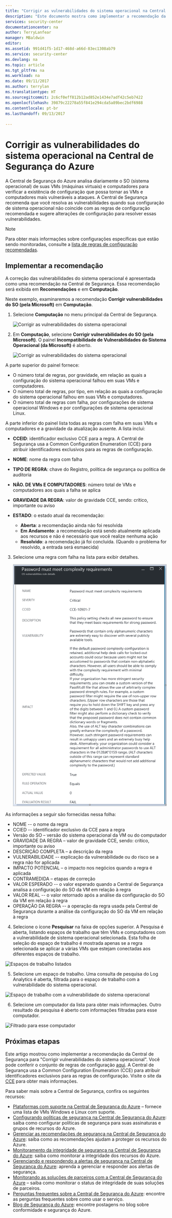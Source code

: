 ```yaml
---
title: "Corrigir as vulnerabilidades do sistema operacional na Central de Segurança do Azure | Microsoft Docs"
description: "Este documento mostra como implementar a recomendação da Central de Segurança do Azure para **Corrigir as vulnerabilidades do sistema operacional**."
services: security-center
documentationcenter: na
author: TerryLanfear
manager: MBaldwin
editor: 
ms.assetid: 991d41f5-1d17-468d-a66d-83ec1308ab79
ms.service: security-center
ms.devlang: na
ms.topic: article
ms.tgt_pltfrm: na
ms.workload: na
ms.date: 09/11/2017
ms.author: terrylan
ms.translationtype: HT
ms.sourcegitcommit: 2c6cf0eff812b12ad852e1434e7adf42c5eb7422
ms.openlocfilehash: 39879c22278a55f841e294cda5a89bec2bdf6988
ms.contentlocale: pt-br
ms.lasthandoff: 09/13/2017

---
```

# <a name="remediate-os-vulnerabilities-in-azure-security-center"></a>Corrigir as vulnerabilidades do sistema operacional na Central de Segurança do Azure
A Central de Segurança do Azure analisa diariamente o SO (sistema operacional) de suas VMs (máquinas virtuais) e computadores para verificar a existência de configuração que possa tornar as VMs e computadores mais vulneráveis a ataques. A Central de Segurança recomenda que você resolva as vulnerabilidades quando sua configuração de sistema operacional não coincide com as regras de configuração recomendada e sugere alterações de configuração para resolver essas vulnerabilidades.

> [!NOTE]
> Para obter mais informações sobre configurações específicas que estão sendo monitoradas, consulte a [lista de regras de configuração recomendadas](https://gallery.technet.microsoft.com/Azure-Security-Center-a789e335).
>
>

## <a name="implement-the-recommendation"></a>Implementar a recomendação
A correção das vulnerabilidades do sistema operacional é apresentada como uma recomendação na Central de Segurança. Essa recomendação será exibida em **Recomendações** e em **Computação**.

Neste exemplo, examinaremos a recomendação **Corrigir vulnerabilidades do SO (pela Microsoft)** em **Computação**.
1. Selecione **Computação** no menu principal da Central de Segurança.

   ![Corrigir as vulnerabilidades do sistema operacional][1]

2. Em **Computação**, selecione **Corrigir vulnerabilidades do SO (pela Microsoft)**. O painel **Incompatibilidade de Vulnerabilidades do Sistema Operacional (da Microsoft)** é aberto.

   ![Corrigir as vulnerabilidades do sistema operacional][2]

  A parte superior do painel fornece:

  - O número total de regras, por gravidade, em relação as quais a configuração do sistema operacional falhou em suas VMs e computadores.
  - O número total de regras, por tipo, em relação as quais a configuração do sistema operacional falhou em suas VMs e computadores.
  - O número total de regras com falha, por configurações de sistema operacional Windows e por configurações de sistema operacional Linux.

  A parte inferior do painel lista todas as regras com falha em suas VMs e computadores e a gravidade da atualização ausente. A lista inclui:

  - **CCEID**: identificador exclusivo CCE para a regra. A Central de Segurança usa a Common Configuration Enumeration (CCE) para atribuir identificadores exclusivos para as regras de configuração.
  - **NOME**: nome da regra com falha
  - **TIPO DE REGRA**: chave do Registro, política de segurança ou política de auditoria
  - **NÃO. DE VMs E COMPUTADORES**: número total de VMs e computadores aos quais a falha se aplica
  - **GRAVIDADE DA REGRA**: valor de gravidade CCE, sendo: crítico, importante ou aviso
  - **ESTADO**: o estado atual da recomendação:

    - **Aberta**: a recomendação ainda não foi resolvida
    - **Em Andamento**: a recomendação está sendo atualmente aplicada aos recursos e não é necessário que você realize nenhuma ação
    - **Resolvido**: a recomendação já foi concluída. (Quando o problema for resolvido, a entrada será esmaecida)

3. Selecione uma regra com falha na lista para exibir detalhes.

   ![Regras de configuração que falharam][3]

  As informações a seguir são fornecidas nessa folha:

  - NOME -- o nome da regra
  - CCIED -- identificador exclusivo da CCE para a regra
  - Versão do SO – versão do sistema operacional da VM ou do computador
  - GRAVIDADE DA REGRA – valor de gravidade CCE, sendo: crítico, importante ou aviso
  - DESCRIÇÃO COMPLETA – a descrição da regra
  - VULNERABILIDADE -- explicação da vulnerabilidade ou do risco se a regra não for aplicada
  - IMPACTO POTENCIAL – o impacto nos negócios quando a regra é aplicada
  - CONTRAMEDIDA – etapas de correção
  - VALOR ESPERADO -- o valor esperado quando a Central de Segurança analisa a configuração do SO da VM em relação à regra
  - VALOR REAL -- o valor retornado após a análise da configuração do SO da VM em relação à regra
  - OPERAÇÃO DA REGRA -- a operação da regra usada pela Central de Segurança durante a análise da configuração do SO da VM em relação à regra

4. Selecione o ícone **Pesquisar** na faixa de opções superior. A Pesquisa é aberta, listando espaços de trabalho que têm VMs e computadores com a vulnerabilidade de sistema operacional selecionada. Esta folha de seleção do espaço de trabalho é mostrada apenas se a regra selecionada se aplicar a várias VMs que estejam conectadas aos diferentes espaços de trabalho.

  ![Espaços de trabalho listados][4]

5. Selecione um espaço de trabalho. Uma consulta de pesquisa do Log Analytics é aberta, filtrada para o espaço de trabalho com a vulnerabilidade do sistema operacional.

  ![Espaço de trabalho com a vulnerabilidade do sistema operacional][5]

6. Selecione um computador da lista para obter mais informações. Outro resultado da pesquisa é aberto com informações filtradas para esse computador.

  ![Filtrado para esse computador][6]

## <a name="next-steps"></a>Próximas etapas
Este artigo mostrou como implementar a recomendação da Central de Segurança para "Corrigir vulnerabilidades do sistema operacional". Você pode conferir o conjunto de regras de configuração [aqui](https://gallery.technet.microsoft.com/Azure-Security-Center-a789e335). A Central de Segurança usa a Common Configuration Enumeration (CCE) para atribuir identificadores exclusivos para as regras de configuração. Visite o site da [CCE](https://nvd.nist.gov/cce/index.cfm) para obter mais informações.

Para saber mais sobre a Central de Segurança, confira os seguintes recursos:

* [Plataformas com suporte na Central de Segurança do Azure](security-center-os-coverage.md) – fornece uma lista de VMs Windows e Linux com suporte.
* [Configurando políticas de segurança na Central de Segurança do Azure](security-center-policies.md): saiba como configurar políticas de segurança para suas assinaturas e grupos de recursos do Azure.
* [Gerenciar as recomendações de segurança na Central de Segurança do Azure](security-center-recommendations.md): saiba como as recomendações ajudam a proteger os recursos do Azure.
* [Monitoramento da integridade de segurança na Central de Segurança do Azure](security-center-monitoring.md): saiba como monitorar a integridade dos recursos do Azure.
* [Gerenciando e respondendo a alertas de segurança na Central de Segurança do Azure](security-center-managing-and-responding-alerts.md): aprenda a gerenciar e responder aos alertas de segurança.
* [Monitorando as soluções de parceiros com a Central de Segurança do Azure](security-center-partner-solutions.md) – saiba como monitorar o status de integridade de suas soluções de parceiros.
* [Perguntas frequentes sobre a Central de Segurança do Azure](security-center-faq.md): encontre as perguntas frequentes sobre como usar o serviço.
* [Blog de Segurança do Azure](http://blogs.msdn.com/b/azuresecurity/): encontre postagens no blog sobre conformidade e segurança do Azure.

<!--Image references-->
[1]: ./media/security-center-remediate-os-vulnerabilities/compute-blade.png
[2]:./media/security-center-remediate-os-vulnerabilities/os-vulnerabilities.png
[3]: ./media/security-center-remediate-os-vulnerabilities/vulnerability-details.png
[4]: ./media/security-center-remediate-os-vulnerabilities/search.png
[5]: ./media/security-center-remediate-os-vulnerabilities/log-search.png
[6]: ./media/security-center-remediate-os-vulnerabilities/search-results.png

